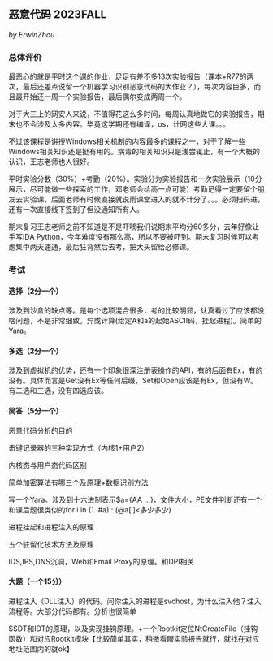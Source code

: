 ## 恶意代码 2023FALL

*by ErwinZhou*

### 总体评价

最恶心的就是平时这个课的作业，足足有差不多13次实验报告（课本+R77的两次，最后还差点说留一个机器学习识别恶意代码的大作业？），每次内容巨多，而且最开始还一周一个实验报告，最后偶尔变成两周一个。

对于大三上的网安人来说，不值得花这么多时间，每周认真地做它的实验报告，期末也不会涉及太多内容。毕竟这学期还有编译，os，计网这些大课。。。

不过该课程是讲授Windows相关机制的内容最多的课程之一，对于了解一些Windows相关知识还是挺有用的。病毒的相关知识只是浅尝辄止，有一个大概的认识，王志老师也人很好。

平时实验分数（30%）+考勤（20%）。实验分为实验报告和一次实验展示（10分展示，尽可能做一些探索的工作，邓老师会给高一点可能）考勤记得一定要留个朋友去实验课，后面老师有时候直接就说雨课堂进入的就不计分了。。。必须扫码进，还有一次直接线下签到了但没通知所有人。

期末复习王志老师之前不知道是不是吓唬我们说期末平均分60多分，去年好像让手写IDA Python，今年难度没有那么高，所以不要被吓到。期末复习时候可以考虑集中两天速通，最后狂背然后去考，把大头留给必修课。

### 考试

#### 选择（2分一个）

涉及到沙盒的缺点等。是每个选项混合很多，考的比较明显，认真看过了应该都没啥问题，不是非常细致。异或计算(给定A和a的起始ASCII码，挂起进程)。简单的Yara。

#### 多选（2分一个）

涉及到虚拟机的优势，还有一个印象很深注册表操作的API，有的后面有Ex，有的没有。具体而言是Get没有Ex等任何后缀，Set和Open应该是有Ex，但没有W。有二选和三选，没有四选应该。

#### 简答（5分一个）

恶意代码分析的目的

击键记录器的三种实现方式（内核1+用户2）

内核态与用户态代码区别

简单加密算法有哪三个及原理+数据识别方法

写一个Yara。涉及到十六进制表示$a={AA ...}，文件大小，PE文件判断还有一个和课后题很类似的for i in (1..#a) : (@a[i]<多少多少)

进程挂起和进程注入的原理

五个驻留化技术方法及原理

IDS,IPS,DNS沉洞，Web和Email Proxy的原理。和DPI相关

#### 大题（一个15分）

进程注入（DLL注入）的代码。问你注入的进程是svchost，为什么注入他？注入流程等。大部分代码都有。分析也很简单

SSDT和IDT的原理，以及实现挂钩原理。+一个Rootkit定位NtCreateFile（挂钩函数）和对应Rootkit模块【比较简单其实，稍微看眼实验报告就行，就找在对应地址范围内的就ok】

